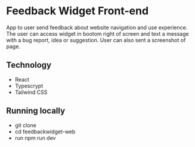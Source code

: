 # Feedback Widget Front-end

App to user send feedback about website navigation and use experience. The user can access widget in bootom right of screen and text a message with a bug report, idea or suggestion. User can also sent a screenshot of page.

## Technology

- React
- Typescrypt
- Tailwind CSS

## Running locally

- git clone
- cd feedbackwidget-web
- run npm run dev
